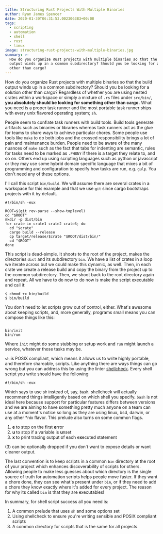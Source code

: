 ```yaml
---
title: Structuring Rust Projects With Multiple Binaries
author: Ryan James Spencer
date: 2020-01-30T06:31:53.002306383+00:00
tags:
  - scripting
  - automation
  - shell
  - rust
  - linux
image: structuring-rust-projects-with-multiple-binaries.jpg
summary: >-
  How do you organize Rust projects with multiple binaries so that the build
  output winds up in a common subdirectory? Should you be looking for a solution
  other than cargo?
---
```


How do you organize Rust projects with multiple binaries so that the build
output winds up in a common subdirectory? Should you be looking for a solution
other than cargo? Regardless of whether you are using nested crates within a
workspace or simply a mixture of `.rs` files under `src/bin/`, **you absolutely
should be looking for something other than cargo.** What you need is a proper
task runner and the most portable task runner ships with every unix
flavored operating system; `sh`.

People seem to conflate task runners with build tools. Build tools generate
artifacts such as binaries or libraries whereas task runners act as the glue for
teams to share ways to achieve particular chores. Some people use tools like
`make` to do both jobs and the crossed responsibility brings a lot of pain and
maintenance burden. People need to be aware of the many nuances of `make` such
as the fact that tabs for indenting are semantic, rules for tasks need to be
marked as `.PHONY` if there is a target they relate to, and so on. Others end up
using scripting languages such as python or javascript or they may use some
hybrid domain specific language that mixes a bit of programming and
configuration to specify how tasks are run, e.g. `gulp`. You don't need any of
these options.

I'll call this script `bin/build`. We will assume there are several crates in a
workspace for this example and that we use `git` since cargo bootstraps projects
with it by default.

```
#!/bin/sh -eux

ROOT=$(git rev-parse --show-toplevel)
cd "$ROOT"
mkdir -p dist/bin
for crate in crate1 crate2 crate3; do
  cd "$crate"
  cargo build --release
  cp target/release/$crate "$ROOT/dist/bin/"
  cd "$ROOT"
done
```

This script is dead-simple. It shoots to the root of the project, makes the
directories `dist` and its subdirectory `bin`. We have a list of crates in a
loop we iterate across but we could make this dynamic, as well. Then, in each
crate we create a release build and copy the binary from the project up to the
common subdirectory. Then, we shoot back to the root directory again and repeat.
All we have to do now to do now is make the script executable and call it:

```
$ chmod +x bin/build
$ bin/build
```

You don't need to let scripts grow out of control, either. What's awesome about
keeping scripts, and, more generally, programs small means you can compose
things like this:

```

bin/init
bin/run
```

Where `init` might do some stubbing or setup work and `run` might launch a
service, whatever those tasks may be.

`sh` is POSIX compliant, which means it allows us to write highly portable, and
therefore shareable, scripts. Like anything there are ways things can go wrong
but you can address this by using the linter
[shellcheck](https://github.com/koalaman/shellcheck ). Every shell script you
write should have the following

```
#!/bin/sh -eux
```

Which says to use `sh` instead of, say, `bash`. shellcheck will actually
recommend things intelligently based on which shell you specify. `bash` is not
ideal here because support for particular features differs between versions and
we are aiming to have something pretty much anyone on a team can use at a
moment's notice so long as they are using linux, bsd, darwin, or any other *nix
flavor. This prelude also turns on some common flags.

1. **e** to stop on the first **e**rror
2. **u** to stop if a variable is **u**nset
3. **x** to print tracing output of each e**x**ecuted statement

(3) can be optionally dropped if you don't want to expose details or want
cleaner output.

The last convention is to keep scripts in a common `bin` directory at the root
of your project which enhances discoverability of scripts for others. Allowing
people to make less guesses about which directory is the single source of truth
for automation scripts helps people move faster. If they want a chore done, they
can see what's present under `bin`, or if they need to add a chore they know
exactly where it's added for every project. The reason for why its called `bin`
is that they are executables!

In summary, for shell script success all you need is:

1. A common prelude that uses `sh` and some options set
2. Using shellcheck to ensure you're writing sensible and POSIX compliant scripts
3. A common directory for scripts that is the same for all projects
